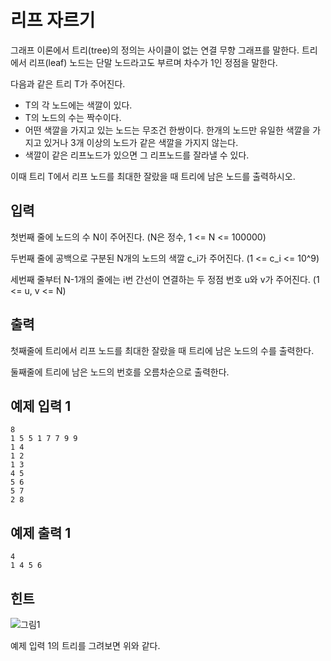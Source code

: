 # 리프 자르기

그래프 이론에서 트리(tree)의 정의는 사이클이 없는 연결 무향 그래프를 말한다. 트리에서 리프(leaf) 노드는 단말 노드라고도 부르며 차수가 1인 정점을 말한다.

다음과 같은 트리 T가 주어진다.

- T의 각 노드에는 색깔이 있다.
- T의 노드의 수는 짝수이다.
- 어떤 색깔을 가지고 있는 노드는 무조건 한쌍이다. 한개의 노드만 유일한 색깔을 가지고 있거나 3개 이상의 노드가 같은 색깔을 가지지 않는다.
- 색깔이 같은 리프노드가 있으면 그 리프노드를 잘라낼 수 있다.

이때 트리 T에서 리프 노드를 최대한 잘랐을 때 트리에 남은 노드를 출력하시오.



## 입력

첫번째 줄에 노드의 수 N이 주어진다. (N은 정수, 1 <= N <= 100000)

두번째 줄에 공백으로 구분된 N개의 노드의 색깔 c_i가 주어진다. (1 <= c_i <= 10^9)

세번째 줄부터 N-1개의 줄에는 i번 간선이 연결하는 두 정점 번호 u와 v가 주어진다. (1 <= u, v <= N)



## 출력

첫째줄에 트리에서 리프 노드를 최대한 잘랐을 때 트리에 남은 노드의 수를 출력한다.

둘째줄에 트리에 남은 노드의 번호를 오름차순으로 출력한다.



## 예제 입력 1

```
8
1 5 5 1 7 7 9 9
1 4
1 2
1 3
4 5
5 6
5 7
2 8
```

## 예제 출력 1

```
4
1 4 5 6
```



## 힌트

![그림1](https://github.com/iknoom/uospc2020/blob/master/problems/cut_leaf/images/cut_leaf_image.png)

예제 입력 1의 트리를 그려보면 위와 같다.

